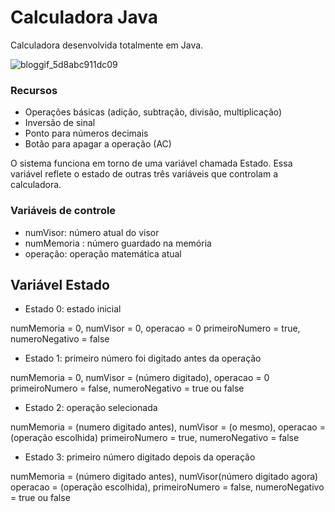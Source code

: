 # Calculadora Java
Calculadora desenvolvida totalmente em Java.

![bloggif_5d8abc911dc09](https://user-images.githubusercontent.com/34426848/65807475-05659280-e165-11e9-8f10-6ae072c5c144.gif)

### Recursos
* Operações básicas (adição, subtração, divisão, multiplicação)
* Inversão de sinal
* Ponto para números decimais
* Botão para apagar a operação (AC)

O sistema funciona em torno de uma variável chamada Estado.
Essa variável reflete o estado de outras três variáveis que controlam a calculadora.

### Variáveis de controle
* numVisor:     número atual do visor
* numMemoria :  número guardado na memória
* operação:     operação matemática atual

## Variável Estado
* Estado 0: estado inicial

numMemoria = 0, numVisor = 0, operacao = 0
primeiroNumero = true, numeroNegativo = false

* Estado 1: primeiro número foi digitado antes da operação

numMemoria = 0, numVisor = (número digitado), operacao = 0
primeiroNumero = false, numeroNegativo = true ou false

* Estado 2: operação selecionada

numMemoria = (numero digitado antes), numVisor = (o mesmo), operacao = (operação escolhida)
primeiroNumero = true, numeroNegativo = false

* Estado 3: primeiro número digitado depois da operação

numMemoria = (número digitado antes), numVisor(número digitado agora)
operacao = (operação escolhida), primeiroNumero = false, numeroNegativo = true ou false
